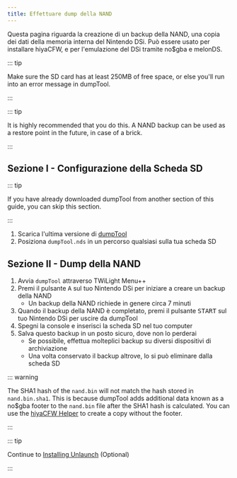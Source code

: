 ```yaml
---
title: Effettuare dump della NAND
---
```


Questa pagina riguarda la creazione di un backup della NAND, una copia dei dati della memoria interna del Nintendo DSi. Può essere usato per installare hiyaCFW, e per l'emulazione del DSi tramite no$gba e melonDS.

::: tip

Make sure the SD card has at least 250MB of free space, or else you'll run into an error message in dumpTool.

:::

::: tip

It is highly recommended that you do this. A NAND backup can be used as a restore point in the future, in case of a brick.

:::

## Sezione I - Configurazione della Scheda SD

::: tip

If you have already downloaded dumpTool from another section of this guide, you can skip this section.

:::

1. Scarica l'ultima versione di [dumpTool](https://github.com/zoogie/dumpTool/releases/latest/download/dumpTool.nds)
1. Posiziona `dumpTool.nds` in un percorso qualsiasi sulla tua scheda SD


## Sezione II - Dump della NAND

1. Avvia `dumpTool` attraverso TWiLight Menu++
1. Premi il pulsante <kbd class="face">A</kbd> sul tuo Nintendo DSi per iniziare a creare un backup della NAND
   - Un backup della NAND richiede in genere circa 7 minuti
1. Quando il backup della NAND è completato, premi il pulsante <kbd>START</kbd> sul tuo Nintendo DSi per uscire da dumpTool
1. Spegni la console e inserisci la scheda SD nel tuo computer
1. Salva questo backup in un posto sicuro, dove non lo perderai
   - Se possibile, effettua molteplici backup su diversi dispositivi di archiviazione
   - Una volta conservato il backup altrove, lo si può eliminare dalla scheda SD

::: warning

The SHA1 hash of the `nand.bin` will not match the hash stored in `nand.bin.sha1`. This is because dumpTool adds additional data known as a no$gba footer to the `nand.bin` file after the SHA1 hash is calculated. You can use the [hiyaCFW Helper](https://github.com/mondul/HiyaCFW-Helper/releases) to create a copy without the footer.

:::

::: tip

Continue to [Installing Unlaunch](installing-unlaunch.html) (Optional)

:::
